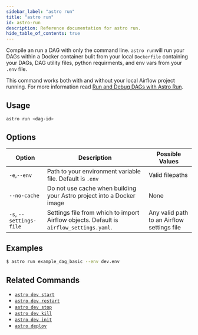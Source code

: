```yaml
---
sidebar_label: "astro run"
title: "astro run"
id: astro-run
description: Reference documentation for astro run.
hide_table_of_contents: true
---
```


Compile an run a DAG with only the command line. `astro run`will run your DAGs within a Docker container bulit from your local `Dockerfile` containing your DAGs, DAG utility files, python requirments, and env vars from your `.env` file. 

This command works both with and without your local Airflow project running. For more information read [Run and Debug DAGs with Astro Run](test-and-troubleshoot-locally.md#run-and-debug-dags-with-astro-run).

## Usage

```sh
astro run <dag-id>
```

## Options

| Option          | Description                   | Possible Values                                                  |
| -------------------- | ----------------------------------------------------------------------------------------------------------------------------------------------------- | ---------------------------------------------------------------- |
| `-e`,`--env`         | Path to your environment variable file. Default is `.env`                                                                                             | Valid filepaths                                                  |
| `--no-cache`         | Do not use cache when building your Astro project into a Docker image                   | None                                                             |
| `-s`, `--settings-file` | Settings file from which to import Airflow objects. Default is `airflow_settings.yaml`. | Any valid path to an Airflow settings file                           |

## Examples

```sh
$ astro run example_dag_basic --env dev.env
```

## Related Commands

- [`astro dev start`](cli/astro-dev-start.md)
- [`astro dev restart`](cli/astro-dev-restart.md)
- [`astro dev stop`](cli/astro-dev-stop.md)
- [`astro dev kill`](cli/astro-dev-kill.md)
- [`astro dev init`](cli/astro-dev-init.md)
- [`astro deploy`](cli/deploy.md)